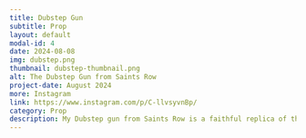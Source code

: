 ```yaml
---
title: Dubstep Gun
subtitle: Prop
layout: default
modal-id: 4
date: 2024-08-08
img: dubstep.png
thumbnail: dubstep-thumbnail.png
alt: The Dubstep Gun from Saints Row
project-date: August 2024
more: Instagram
link: https://www.instagram.com/p/C-llvsyvnBp/
category: Prop
description: My Dubstep gun from Saints Row is a faithful replica of the original. A meter long and nearly 20 lbs, designed from scratch in Fusion, it houses a custom build sound system boasting 110 decibels of output, along with fully sound reactive LED lights, two custom made EQ Visualizers, a functional ammeter, bluetooth connectivity, and a touch interface for playing local media, youtube, and spotify.
---
```

